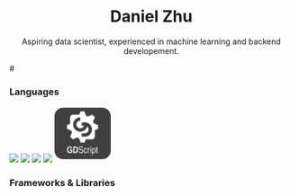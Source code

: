 <h1 align=center >Daniel Zhu</h1>
<p align=center >Aspiring data scientist, experienced in machine learning and backend developement.</p>

#<h3>Languages</h3>
<a href="#"><img src="https://github.com/onemarc/tech-icons/blob/main/icons/python-dark.svg" width="50"></a>
<a href="#"><img src="https://github.com/onemarc/tech-icons/blob/main/icons/javascript.svg" width="50"></a>
<a href="#"><img src="https://github.com/onemarc/tech-icons/blob/main/icons/html.svg" width="50"></a>
<a href="#"><img src="https://github.com/onemarc/tech-icons/blob/main/icons/css.svg" width="50"></a>
![GDScript Logo](GDScript_logo_small_1inch.png)

<h3>Frameworks & Libraries</h3>
